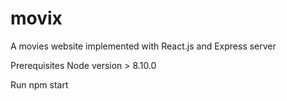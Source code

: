 # movix

A movies website implemented with React.js and Express server

Prerequisites
Node version > 8.10.0

Run
npm start
